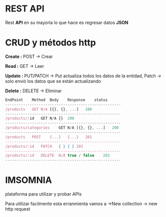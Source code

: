 # REST API

Rest **API** en su mayoria lo que hace es regresar datos **JSON**

# CRUD y métodos http

**Create :** POST -> Crear

**Read :** GET -> Leer

**Update :** PUT/PATCH -> Put actualiza todos los datos de la entidad, Patch -> solo envió los datos que se están actualizando

**Delete :** DELETE -> Eliminar

```Javascript
EndPoint	Method	Body	Response	status
----------------------------------------------------
/products	GET	N/A	[{}, {}, ...]	200
----------------------------------------------------
/products/:id	GET	N/A	{}	200
----------------------------------------------------
/products/categories	GET	N/A	[{}, {}, ...]	200
----------------------------------------------------
/products	POST	{...}	{...}	201
----------------------------------------------------
/products/:id	PATCH	{ }	{ }	201
----------------------------------------------------
/products/:id	DELETE	N/A	true / false	201
----------------------------------------------------
```

# IMSOMNIA

plataforma para utilizar y probar APIs

Para utilizar facilmente esta erranmienta vamos a ->New collection -> new http request
